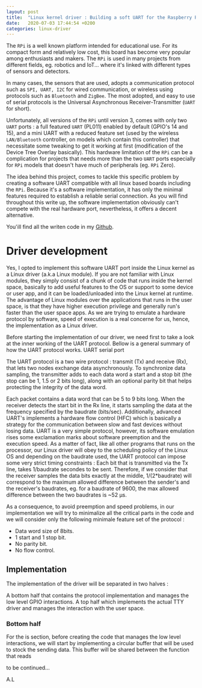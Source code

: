 ```yaml
---
layout: post
title:  "Linux kernel driver : Building a soft UART for the Raspberry Pi"
date:   2020-07-03 17:44:54 +0200
categories: linux-driver
---
```


The `RPi` is a well known platform intended for educational use. For its compact form and relatively low cost, this board has become very popular among enthusiasts and makers. The `RPi` is used in many projects from different fields, eg. robotics and IoT... where it's linked with different types of sensors and detectors.

In many cases, the sensors that are used, adopts a communication protocol such as `SPI, UART, I2C` for wired communication, or wireless using protocols such as `Bluetooth` and `ZigBee`. The most adopted, and easy to use of serial protocols is the Universal Asynchronous Receiver-Transmitter (`UART` for short).

Unfortunately, all versions of the `RPi` until version 3, comes with only two `UART` ports : a full featured `UART` (PL011) enabled by default (GPIO's 14 and 15), and a mini UART with a reduced feature set (used by the wireless `LAN/Bluetooth` controller, on models which contain this controller) that necessitate some tweaking to get it working at first (modification of the Device Tree Overlay basically). This hardware limitation of the `RPi` can be a complication for projects that needs more than the two `UART` ports especially for `RPi` models that doesn't have much of peripherals (eg. `RPi` Zero).

The idea behind this project, comes to tackle this specific problem by creating a software UART compatible with all linux based boards including the `RPi`. Because it's a software implementation, it has only the minimal features required to establish a reliable serial connection. As you will find throughout this write up, the software implementation obviously can't compete with the real hardware port, nevertheless, it offers a decent alternative.

You'ill find all the writen code in my [Github](https://github.com/lakabd/Software-TTY-linux-driver).

# Driver development
Yes, I opted to implement this software UART port inside the Linux kernel as a Linux driver (a.k.a Linux module). If you are not familiar with Linux modules, they simply consist of a chunk of code that runs inside the kernel space, basically to add useful features to the OS or support to some device or user app, and it can be loaded/unloaded into the Linux kernel at runtime. The advantage of Linux modules over the applications that runs in the user space, is that they have higher execution privilege and generally run's faster than the user space apps. As we are trying to emulate a hardware protocol by software, speed of execution is a real concerne for us, hence, the implementation as a Linux driver.

Before starting the implementation of our driver, we need first to take a look at the inner working of the UART protocol. 
Bellow is a general summary of how the UART protocol works.
UART serial port


The UART protocol is a two wire protocol : transmit (Tx) and receive (Rx), that lets two nodes exchange data asynchronously. To synchronize data sampling, the transmitter adds to each data word a start and a stop bit (the stop can be 1, 1.5 or 2 bits long), along with an optional parity bit that helps protecting the integrity of the data word.

Each packet contains a data word that can be 5 to 9 bits long. When the receiver detects the start bit in the Rx line, it starts sampling the data at the frequency specified by the baudrate (bits/sec). Additionally, advanced UART's implements a hardware flow control (HFC) which is basically a strategy  for the communication between slow and fast devices without losing data.
UART is a very simple protocol, however, its software emulation rises some exclamation marks about software preemption and the execution speed. As a matter of fact, like all other programs that runs on the processor, our Linux driver will obey to the scheduling policy of the Linux OS and depending on the baudrate used, the UART protocol can impose some very strict timing constraints : Each bit that is transmitted via the Tx line, takes 1/baudrate secondes to be sent. Therefore, if we consider that the receiver samples the data bits exactly at the middle, 1/(2*baudrate) will correspond to the maximum allowed difference between the sender's and the receiver's baudrates, eg. for a baudrate of  9600, the max allowed difference between the two baudrates is ~52 μs.

As a consequence, to avoid preemption and speed problems, in our implementation we will try to minimalize all the critical parts in the code and we will consider only the following minimale feature set of the protocol : 

- Data word size of 8bits.
- 1 start and 1 stop bit.
- No parity bit.
- No flow control.

## Implementation
The implementation of the driver will be separated in two halves :
       
A bottom half that contains the protocol implementation and manages the low level GPIO interactions.
A top half which implements the actual TTY driver and manages the interaction with the user space.
### Bottom half
For the is section, before creating the code that manages the low level interactions, we will start by implementing a circular buffer that will be used to stock the sending data. This buffer will be shared between the function that reads













to be continued...





A.L
